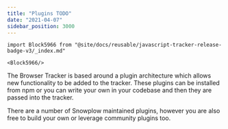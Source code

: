```yaml
---
title: "Plugins TODO"
date: "2021-04-07"
sidebar_position: 3000
---
```


```mdx-code-block
import Block5966 from "@site/docs/reusable/javascript-tracker-release-badge-v3/_index.md"

<Block5966/>
```

The Browser Tracker is based around a plugin architecture which allows new functionality to be added to the tracker. These plugins can be installed from npm or you can write your own in your codebase and then they are passed into the tracker.

There are a number of Snowplow maintained plugins, however you are also free to build your own or leverage community plugins too.

